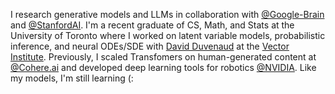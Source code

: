 I research generative models and LLMs in collaboration with [@Google-Brain](https://ai.google/) and [@StanfordAI](https://ai.stanford.edu/). I'm a recent graduate of CS, Math, and Stats at the University of Toronto where I worked on latent variable models, probabilistic inference, and neural ODEs/SDE with [David Duvenaud](https://www.cs.toronto.edu/~duvenaud/) at the [Vector Institute](https://vectorinstitute.ai/). Previously, I scaled Transfomers on human-generated content at [@Cohere.ai](https://cohere.ai) and developed deep learning tools for robotics [@NVIDIA](https://www.nvidia.com/en-us/design-visualization/omniverse/). Like my models, I'm still learning (:

